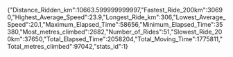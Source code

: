 {"Distance_Ridden_km":10663.599999999997,"Fastest_Ride_200km":30690,"Highest_Average_Speed":23.9,"Longest_Ride_km":306,"Lowest_Average_Speed":20.1,"Maximum_Elapsed_Time":58656,"Minimum_Elapsed_Time":35380,"Most_metres_climbed":2682,"Number_of_Rides":51,"Slowest_Ride_200km":37650,"Total_Elapsed_Time":2058204,"Total_Moving_Time":1775811,"Total_metres_climbed":97042,"stats_id":1}